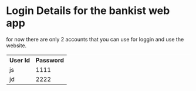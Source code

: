 
# Login Details for the bankist web app 


for now there are only 2 accounts that you can use for loggin and use the website.



<table style="border: 1px solid white">
  <tr>
    <th>User Id</th>
    <th>Password</th>
  </tr>
  <tr>
    <td>js</td>
    <td>1111</td>
  </tr>
  <tr>
    <td>jd</td>
    <td>2222</td>
  </tr>
</table>
